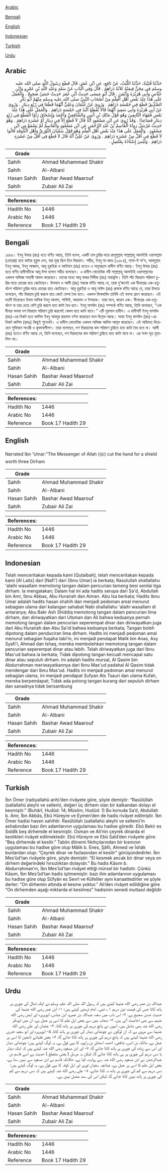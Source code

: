 [Arabic](#arabic)

[Bengali](#bengali)

[English](#english)

[Indonesian](#indonesian)

[Turkish](#turkish)

[Urdu](#urdu)

## Arabic


<div dir="rtl" lang="ar" style={{fontSize:'larger',backgroundColor:'#f8f9fa',padding:20}}>
حَدَّثَنَا قُتَيْبَةُ، حَدَّثَنَا اللَّيْثُ، عَنْ نَافِعٍ، عَنِ ابْنِ عُمَرَ، قَالَ قَطَعَ رَسُولُ اللَّهِ صلى الله عليه وسلم فِي مِجَنٍّ قِيمَتُهُ ثَلاَثَةُ دَرَاهِمَ ‏.‏ قَالَ وَفِي الْبَابِ عَنْ سَعْدٍ وَعَبْدِ اللَّهِ بْنِ عَمْرٍو وَابْنِ عَبَّاسٍ وَأَبِي هُرَيْرَةَ وَأَيْمَنَ ‏.‏ قَالَ أَبُو عِيسَى حَدِيثُ ابْنِ عُمَرَ حَدِيثٌ حَسَنٌ صَحِيحٌ ‏.‏ وَالْعَمَلُ عَلَى هَذَا عِنْدَ بَعْضِ أَهْلِ الْعِلْمِ مِنْ أَصْحَابِ النَّبِيِّ صلى الله عليه وسلم مِنْهُمْ أَبُو بَكْرٍ الصِّدِّيقُ قَطَعَ فِي خَمْسَةِ دَرَاهِمَ ‏.‏ وَرُوِيَ عَنْ عُثْمَانَ وَعَلِيٍّ أَنَّهُمَا قَطَعَا فِي رُبْعِ دِينَارٍ ‏.‏ وَرُوِيَ عَنْ أَبِي هُرَيْرَةَ وَأَبِي سَعِيدٍ أَنَّهُمَا قَالاَ تُقْطَعُ الْيَدُ فِي خَمْسَةِ دَرَاهِمَ ‏.‏ وَالْعَمَلُ عَلَى هَذَا عِنْدَ بَعْضِ فُقَهَاءِ التَّابِعِينَ وَهُوَ قَوْلُ مَالِكِ بْنِ أَنَسٍ وَالشَّافِعِيِّ وَأَحْمَدَ وَإِسْحَاقَ رَأَوُا الْقَطْعَ فِي رُبْعِ دِينَارٍ فَصَاعِدًا ‏.‏ وَقَدْ رُوِيَ عَنِ ابْنِ مَسْعُودٍ أَنَّهُ قَالَ لاَ قَطْعَ إِلاَّ فِي دِينَارٍ أَوْ عَشَرَةِ دَرَاهِمَ ‏.‏ وَهُوَ حَدِيثٌ مُرْسَلٌ رَوَاهُ الْقَاسِمُ بْنُ عَبْدِ الرَّحْمَنِ عَنِ ابْنِ مَسْعُودٍ وَالْقَاسِمُ لَمْ يَسْمَعْ مِنِ ابْنِ مَسْعُودٍ ‏.‏ وَالْعَمَلُ عَلَى هَذَا عِنْدَ بَعْضِ أَهْلِ الْعِلْمِ وَهُوَ قَوْلُ سُفْيَانَ الثَّوْرِيِّ وَأَهْلِ الْكُوفَةِ قَالُوا لاَ قَطْعَ فِي أَقَلَّ مِنْ عَشَرَةِ دَرَاهِمَ ‏.‏ وَرُوِيَ عَنْ عَلِيٍّ أَنَّهُ قَالَ لاَ قَطْعَ فِي أَقَلَّ مِنْ عَشَرَةِ دَرَاهِمَ ‏.‏ وَلَيْسَ إِسْنَادُهُ بِمُتَّصِلٍ ‏.‏
</div>
<div style={{backgroundColor:'#f8f9fa',padding:20, marginBottom: 10}}><table> <thead> <tr> <th>Grade</th> <th></th> </tr> </thead> <tbody> <tr><td>Sahih</td><td>Ahmad Muhammad Shakir</td></tr><tr><td>Sahih</td><td>Al-Albani</td></tr><tr><td>Hasan Sahih</td><td>Bashar Awad Maarouf</td></tr><tr><td>Sahih</td><td>Zubair Ali Zai</td></tr></tbody></table><table> <thead> <tr> <th>References:</th> <th></th> </tr> </thead> <tbody><tr><td>Hadith No</td><td>1446</td></tr><tr><td>Arabic No</td><td>1446</td></tr><tr><td>Reference</td><td>Book 17 Hadith 29</td></tr></tbody></table></div>

## Bengali


<div dir="ltr" lang="bn" style={{fontSize:'larger',backgroundColor:'#f8f9fa',padding:20}}>
১৪৪৬। ইবনু উমার (রাঃ) হতে বর্ণিত আছে, তিনি বলেন, একটি ঢাল চুরির দায়ে রাসূলুল্লাহ সাল্লাল্লাহু আলাইহি ওয়াসাল্লাম (চোরের) হাত কাটার হুকুম দেন, যার মূল্য ছিল তিন দিরহাম। সহীহ, ইবনু মা-জাহ (২৫৮৪), নাসা-ঈ সা’দ, আবদুল্লাহ ইবনু আমর, ইবনু আব্বাস, আবূ হুরাইরা ও আইমান (রাঃ) হতেও এ অনুচ্ছেদে হাদীস বর্ণিত আছে। ইবনু উমার (রাঃ) হতে বর্ণিত হাদীসটিকে আবূ ঈসা হাসান সহীহ বলেছেন। এ হাদীস মোতাবিক নবী সাল্লাল্লাহু আলাইহি ওয়াসাল্লামের একদল অভিজ্ঞ সাহাবী আমল করেছেন। তাদের মধ্যে আবূ বাকর সিদীক (রাঃ) অন্তর্ভুক্ত। তিনি পাঁচ দিরহাম পরিমাণ চুরির দায়ে চোরের হাত কেটেছেন। উসমান ও আলী (রাঃ) সম্বন্ধে বর্ণিত আছে যে, তারা দু’জনেই এক দীনারের এক-চতুর্থাংশ পরিমাণ চুরির দায়ে চোরের হাত কেটেছেন। আবূ হুরাইরা ও আবূ সাঈদ (রাঃ) প্রসঙ্গে বর্ণিত আছে যে, তারা উভয়ে বলেছেন, পাঁচ দিরহাম চুরি করলে হাত কেটে ফেলা বৈধ হবে। একদল ফিকহবিদ তাবিঈ এই বক্তব্য গ্রহণ করেছেন। এই মতটি দিয়েছেন ইমাম মালিক ইবনু আনাস, শাফিঈ, আহমাদ ও ইসহাক। তারা মনে, করেন এক। দীনারের এক-চতুর্থাংশ বা তার চেয়ে বেশি চুরি করলে হাত কাটা বৈধ হবে। ইবনু মাসউদ (রাঃ) সম্পর্কে বর্ণিত আছে, তিনি বলেছেন, “এক দীনার অথবা দশ দিরহাম পরিমাণ চুরি করলেই কেবল হাত কাটা যাবে।” এটি মুরসাল হাদীস। এ হাদীসটি ইবনু মাসউদ (রাঃ)-এর নিকট হতে কাসিম ইবনু আবদুর রাহমান বর্ণনা করেছেন বলে উল্লেখ আছে। অথচ ইবনু মাসউদ (রাঃ)-এর নিকট কাসিম (রাহঃ) কিছুই শুনেননি। এ হাদীস মোতাবিক একদল অভিজ্ঞ আলিম আমূল করেছেন। এই অভিমত দিয়েছেন সুফিয়ান সাওরী ও কূফাবাসীগণ। তারা বলেছেন, দশ দিরহামের কম পরিমাণ চুরিতে হাত কাটা বৈধ হবে না। আলী (রাঃ) হতেও বর্ণিত আছে যে, তিনি বলেছেন, দশ দিরহামের কম পরিমাণ চুরিতে হাত কাটা যাবে না। এর সনদ সূত্র মুত্তাসিল নয়।
</div>
<div style={{backgroundColor:'#f8f9fa',padding:20, marginBottom: 10}}><table> <thead> <tr> <th>Grade</th> <th></th> </tr> </thead> <tbody> <tr><td>Sahih</td><td>Ahmad Muhammad Shakir</td></tr><tr><td>Sahih</td><td>Al-Albani</td></tr><tr><td>Hasan Sahih</td><td>Bashar Awad Maarouf</td></tr><tr><td>Sahih</td><td>Zubair Ali Zai</td></tr></tbody></table><table> <thead> <tr> <th>References:</th> <th></th> </tr> </thead> <tbody><tr><td>Hadith No</td><td>1446</td></tr><tr><td>Arabic No</td><td>1446</td></tr><tr><td>Reference</td><td>Book 17 Hadith 29</td></tr></tbody></table></div>

## English


<div dir="ltr" lang="en" style={{fontSize:'larger',backgroundColor:'#f8f9fa',padding:20}}>
Narrated Ibn 'Umar:"The Messenger of Allah (ﷺ) cut the hand for a shield worth three Dirham
</div>
<div style={{backgroundColor:'#f8f9fa',padding:20, marginBottom: 10}}><table> <thead> <tr> <th>Grade</th> <th></th> </tr> </thead> <tbody> <tr><td>Sahih</td><td>Ahmad Muhammad Shakir</td></tr><tr><td>Sahih</td><td>Al-Albani</td></tr><tr><td>Hasan Sahih</td><td>Bashar Awad Maarouf</td></tr><tr><td>Sahih</td><td>Zubair Ali Zai</td></tr></tbody></table><table> <thead> <tr> <th>References:</th> <th></th> </tr> </thead> <tbody><tr><td>Hadith No</td><td>1446</td></tr><tr><td>Arabic No</td><td>1446</td></tr><tr><td>Reference</td><td>Book 17 Hadith 29</td></tr></tbody></table></div>

## Indonesian


<div dir="ltr" lang="id" style={{fontSize:'larger',backgroundColor:'#f8f9fa',padding:20}}>
Telah menceritakan kepada kami [Qutaibah], telah menceritakan kepada kami [Al Laits] dari [Nafi'] dari [Ibnu Umar] ia berkata; Rasulullah shallallahu 'alaihi wasallam memotong tangan dalam pencurian tameng besi senilai tiga dirham. Ia mengatakan; Dalam hal ini ada hadits serupa dari Sa'd, Abdullah bin Amr, Ibnu Abbas, Abu Hurairah dan Aiman. Abu Isa berkata; Hadits Ibnu Umar adalah hadits hasan shahih dan menjadi pedoman amal menurut sebagian ulama dari kalangan sahabat Nabi shallallahu 'alaihi wasallam di antaranya; Abu Bakr Ash Shiddiq memotong tangan dalam pencurian lima dirham, dan diriwayatkan dari Utsman dan Ali bahwa keduanya pernah memotong tangan dalam pencurian seperempat dinar dan diriwayatkan juga dari Abu Hurairah dan Abu Sa'id bahwa keduanya berkata; Tangan boleh dipotong dalam penduciran lima dirham. Hadits ini menjadi pedoman amal menurut sebagian fuqaha tabi'in, ini menjadi pendapat Malik bin Anas, Asy Syafi'i, Ahmad dan Ishaq, mereka membolehkan memotong tangan dalam pencurian seperempat dinar atau lebih. Telah diriwayatkan juga dari Ibnu Mas'ud bahwa ia berkata; Tidak dipotong tangan kecuali mencapai satu dinar atau sepuluh dirham. Ini adalah hadits mursal, Al Qasim bin Abdurrahman meriwayatkannya dari Ibnu Mas'ud padahal Al Qasim tidak mendengar dari Ibnu Mas'ud. Hadits ini menjadi pedoman amal menurut sebagian ulama, ini menjadi pendapat Sufyan Ats Tsauri dan ulama Kufah, mereka berpendapat; Tidak ada potong tangan kurang dari sepuluh dirham dan sanadnya tidak bersambung
</div>
<div style={{backgroundColor:'#f8f9fa',padding:20, marginBottom: 10}}><table> <thead> <tr> <th>Grade</th> <th></th> </tr> </thead> <tbody> <tr><td>Sahih</td><td>Ahmad Muhammad Shakir</td></tr><tr><td>Sahih</td><td>Al-Albani</td></tr><tr><td>Hasan Sahih</td><td>Bashar Awad Maarouf</td></tr><tr><td>Sahih</td><td>Zubair Ali Zai</td></tr></tbody></table><table> <thead> <tr> <th>References:</th> <th></th> </tr> </thead> <tbody><tr><td>Hadith No</td><td>1446</td></tr><tr><td>Arabic No</td><td>1446</td></tr><tr><td>Reference</td><td>Book 17 Hadith 29</td></tr></tbody></table></div>

## Turkish


<div dir="ltr" lang="tr" style={{fontSize:'larger',backgroundColor:'#f8f9fa',padding:20}}>
İbn Ömer (radıyallahü anh)’den rivâyete göre, şöyle demiştir: “Rasûlüllah (sallallahü aleyhi ve sellem), değeri üç dirhem olan bir kalkandan dolayı el kesmiştir.” (Buhârî, Hudûd: 14; Müslim, Hudûd: 1) Bu konuda Sa’d, Abdullah b. Amr, İbn Abbâs, Ebû Hüreyre ve Eymen’den de hadis rivâyet edilmiştir. İbn Ömer hadisi hasen sahihtir. Rasûlüllah (sallallahü aleyhi ve sellem)’in ashabından bazı ilim adamlarının uygulaması bu hadise göredir. Ebû Bekir es Sıddîk beş dirhemde el kesmiştir. Osman ve Ali’nin çeyrek dinarda el kestikleri rivâyet edilmektedir. Ebû Hüreyre ve Ebû Saîd’den rivâyete göre: “Beş dirhemde el kesilir.” Tabiin dönemi fıkıhçılarından bir kısmının uygulaması bu hadise göre olup Mâlik b. Enes, Şâfii, Ahmed ve İshâk bunlardan olup: “Çeyrek dinar ve fazlasından el kesilir” görüşündedirler. İbn Mes’ûd’tan rivâyete göre, şöyle demiştir: “El kesmek ancak bir dinar veya on dirhem değerindeki hırsızlıktan dolayıdır.” Bu hadis Kâsım b. Abdurrahman’ın, İbn Mes’ûd’tan rivâyet ettiği mürsel bir hadistir. Çünkü Kâsım, İbn Mes’ûd’tan hadis işitmemiştir. bazı ilim adamlarının uygulaması bu hadise göre olup Sûfyân es Sevrî ve Küfeliler aynı kanaattedirler ve şöyle derler: “On dirhemin altında el kesme yoktur.” Ali’den rivâyet edildiğine göre “On dirhemden aşağı miktarda el kesilmez” hadisinin senedi muttasıl değildir
</div>
<div style={{backgroundColor:'#f8f9fa',padding:20, marginBottom: 10}}><table> <thead> <tr> <th>Grade</th> <th></th> </tr> </thead> <tbody> <tr><td>Sahih</td><td>Ahmad Muhammad Shakir</td></tr><tr><td>Sahih</td><td>Al-Albani</td></tr><tr><td>Hasan Sahih</td><td>Bashar Awad Maarouf</td></tr><tr><td>Sahih</td><td>Zubair Ali Zai</td></tr></tbody></table><table> <thead> <tr> <th>References:</th> <th></th> </tr> </thead> <tbody><tr><td>Hadith No</td><td>1446</td></tr><tr><td>Arabic No</td><td>1446</td></tr><tr><td>Reference</td><td>Book 17 Hadith 29</td></tr></tbody></table></div>

## Urdu


<div dir="rtl" lang="ur" style={{fontSize:'larger',backgroundColor:'#f8f9fa',padding:20}}>
عبداللہ بن عمر رضی الله عنہما کہتے ہیں کہ رسول اللہ صلی اللہ علیہ وسلم نے ایک ڈھال کی چوری پر ہاتھ کاٹا جس کی قیمت تین درہم ۱؎ تھی۔ امام ترمذی کہتے ہیں: ۱- ابن عمر رضی الله عنہما کی حدیث حسن صحیح ہے، ۲- اس باب میں سعد، عبداللہ بن عمرو، ابن عباس، ابوہریرہ اور ایمن رضی الله عنہم سے بھی احادیث آئی ہیں، ۳- صحابہ میں سے بعض اہل علم کا اسی پر عمل ہے، ان میں ابوبکر رضی الله عنہ بھی شامل ہیں، انہوں نے پانچ درہم کی چوری پر ہاتھ کاٹا، ۴- عثمان اور علی رضی الله عنہما سے مروی ہے کہ ان لوگوں نے چوتھائی دینار کی چوری پر ہاتھ کاٹا، ۵- ابوہریرہ اور ابو سعید خدری رضی الله عنہما کہتے ہیں کہ پانچ درہم کی چوری پر ہاتھ کاٹا جائے گا، ۶- بعض فقہائے تابعین کا اسی پر عمل ہے، مالک بن انس، شافعی، احمد، اسحاق بن راہویہ کا یہی قول ہے، یہ لوگ کہتے ہیں: چوتھائی دینار اور اس سے زیادہ کی چوری پر ہاتھ کاٹا جائے گا، ۷- اور ابن مسعود رضی الله عنہ کہتے ہیں کہ ایک دینار یا دس درہم کی چوری پر ہی ہاتھ کاٹا جائے گا، لیکن یہ مرسل ( یعنی منقطع ) حدیث ہے اسے قاسم بن عبدالرحمٰن نے ابن مسعود رضی الله عنہ سے روایت کیا ہے، حالانکہ قاسم نے ابن مسعود سے نہیں سنا ہے، بعض اہل علم کا اسی پر عمل ہے، چنانچہ سفیان ثوری اور اہل کوفہ کا یہی قول ہے، یہ لوگ کہتے ہیں: دس درہم سے کم کی چوری پر ہاتھ نہ کاٹا جائے، ۸- علی رضی الله عنہ کہتے ہیں کہ دس درہم سے کم کی چوری پر ہاتھ نہیں کاٹا جائے گا، لیکن اس کی سند متصل نہیں ہے۔
</div>
<div style={{backgroundColor:'#f8f9fa',padding:20, marginBottom: 10}}><table> <thead> <tr> <th>Grade</th> <th></th> </tr> </thead> <tbody> <tr><td>Sahih</td><td>Ahmad Muhammad Shakir</td></tr><tr><td>Sahih</td><td>Al-Albani</td></tr><tr><td>Hasan Sahih</td><td>Bashar Awad Maarouf</td></tr><tr><td>Sahih</td><td>Zubair Ali Zai</td></tr></tbody></table><table> <thead> <tr> <th>References:</th> <th></th> </tr> </thead> <tbody><tr><td>Hadith No</td><td>1446</td></tr><tr><td>Arabic No</td><td>1446</td></tr><tr><td>Reference</td><td>Book 17 Hadith 29</td></tr></tbody></table></div>